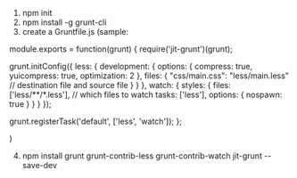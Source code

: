 1. npm init
2. npm install -g grunt-cli
3. create a Gruntfile.js (sample:

module.exports = function(grunt) {
  require('jit-grunt')(grunt);

  grunt.initConfig({
    less: {
      development: {
        options: {
          compress: true,
          yuicompress: true,
          optimization: 2
        },
        files: {
          "css/main.css": "less/main.less" // destination file and source file
        }
      }
    },
    watch: {
      styles: {
        files: ['less/**/*.less'], // which files to watch
        tasks: ['less'],
        options: {
          nospawn: true
        }
      }
    }
  });

  grunt.registerTask('default', ['less', 'watch']);
};

)

4. npm install grunt grunt-contrib-less grunt-contrib-watch jit-grunt --save-dev

